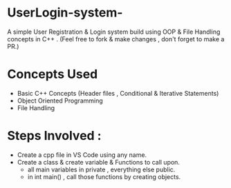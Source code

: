 # UserLogin-system-
A simple User Registration &amp; Login system build using OOP &amp; File Handling concepts in C++ . (Feel free to fork &amp; make changes , don't forget to make a PR.)
# Concepts Used
* Basic C++ Concepts (Header files , Conditional & Iterative Statements)
* Object Oriented Programming 
* File Handling
# Steps Involved :
* Create a cpp file in VS Code using any name.
* Create a class & create variable & Functions to call upon.
  * all main variables in private , everything else public.
  * in int main() , call those functions by creating objects.
